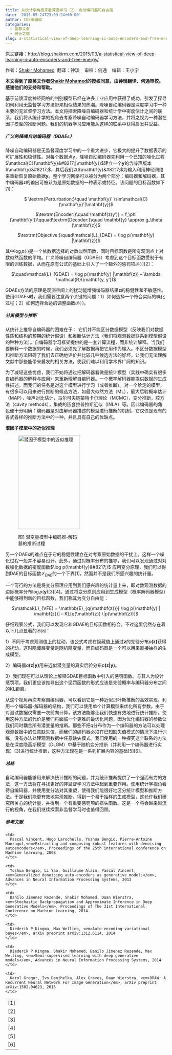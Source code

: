 ```yaml
---
title: 从统计学角度来看深度学习（2）：自动编码器和自由能
date: '2015-05-24T23:09:24+00:00'
author: COS编辑部
categories:
  - 推荐文章
  - 统计之都
slug: a-statistical-view-of-deep-learning-ii-auto-encoders-and-free-energy
---
```


原文链接：<a href="http://blog.shakirm.com/2015/03/a-statistical-view-of-deep-learning-ii-auto-encoders-and-free-energy/" target="_blank">http://blog.shakirm.com/2015/03/a-statistical-view-of-deep-learning-ii-auto-encoders-and-free-energy/</a>

作者：<a href="http://www.shakirm.com/" target="_blank">Shakir Mohamed</a>  翻译：钟琰    审校：何通    编辑：王小宁

**本文得到了原英文作者<a href="http://www.shakirm.com/" target="_blank">Shakir Mohamed</a>的授权同意，由钟琰翻译、何通审校。感谢他们的支持和帮助。**

基于前馈深度神经网络的判别模型已经在许多工业应用中获得了成功，引发了探寻如何利用无监督学习方法带来相似结果的热潮。降噪自动编码器是深度学习中一种主要的无监督学习方法。本文将探索降噪自编码器和统计学中密度估计之间的联系，我们将从统计学的视角去考察降噪自动编码器学习方法，并将之视为一种潜在因子模型的推断问题。我们的机器学习应用能从这样的联系中获得启发并受益。

##### **广义的降噪自动编码器（****GDAEs****）**

降噪自动编码器是无监督深度学习中的一个重大进步，它极大的提升了数据表示的可扩展性和稳健性。对每个数据点y，降噪自动编码器先利用一个已知的噪化过程$\mathcal{C}(\mathbf{y}&#8217;|\mathbf{y})$建立一个$\mathbf{y}$的含噪声版本$\mathbf{y}&#8217;$，其后我们以$\mathbf{y}&#8217;$为输入利用神经网络来重新恢复原始数据$\mathbf{y}$。整个学习网络可以被分为两个部分：编码器和解码器，其中编码器$\mathbf{z}$的输出可被认为是原始数据的一种表示或特征。该问题的目标函数如下[1]：

<p style="text-align: center;">
  $ \textrm{Perturbation:}\quad \mathbf{y}&#8217; \sim\mathcal{C}(\mathbf{y}&#8217;|\mathbf{y})$
</p>

<p style="text-align: center;">
  $\textrm{Encoder:}\quad \mathbf{z(y&#8217;)} = f_\phi (\mathbf{y&#8217;})\qquad\textrm{Decoder:}\quad \mathbf{y} \approx g_\theta (\mathbf{z})$
</p>

<p style="text-align: center;">
  $\textrm{Objective:}\quad\mathcal{L}_{DAE} = \log p(\mathbf{y} |\mathbf{z})$
</p>

<p style="text-align: center;">
  <!--more-->
</p>

其中$\log p(\cdot)$是一个依数据选择的对数似然函数，同时目标函数是所有观测点上对数似然函数的平均。广义降噪自编码器（GDAEs）考虑到这个目标函数受制于有限的训练数据，从而在原有公式的基础上引入了一个额外的惩罚项$\mathcal{R}(\cdot)$[2]：

<p style="text-align: center;">
  $\quad\mathcal{L}_{GDAE} = \log p(\mathbf{y} |\mathbf{z}) &#8211; \lambda \mathcal{R}(\mathbf{y, y&#8217;})$
</p>

GDAEs方法的原理是观测空间上的扰动能增强编码器结果$\mathbf{z}$的稳健性和不敏感性。使用GDAEs时，我们需要注意两个关键的问题：1）如何选择一个符合实际的噪化过程；2）如何选择合适的调整函数$\mathcal{R}(\cdot)$。

##### **分离模型与推断**

从统计上推导自编码器的困难在于： 它们并不能区分数据模型（反映我们对数据性质和结构的预期的统计假设）和推断估计方法（我们将观测数据联系到模型假设的种种方法）。自编码器学习框架提供的是一套计算流程，而非统计解释。当我们要解释一个数据的时候，我们必须先了解数据再把它用作为输入。不区分数据模型和推断方法阻碍了我们去正确地评价并比较几种候选方法的好坏，让我们无法理解文献中那些能带来启发的相关方法，使我们难以利用学术界广阔的知识。

为了减轻这些忧虑，我们不妨将通过把解码器看做是统计模型（实践中确实有很多自编码器的解释与应用）来重新理解自编码器。一个概率解码器能提供数据的生成性描述，而我们的任务是对这个模型进行学习（或者推断）。对一个给定的模型，有很多可以用来进行推断的候选方法，如最大似然方法（ML），最大后验概率估计（MAP），噪声对比估计，马尔可夫链蒙特卡尔理论（MCMC），变分推断，腔方法（cavity methods），集成的嵌套拉普拉斯近似（INLA）等。因此编码器的角色便十分明确：编码器是对由解码器描述的模型进行推断的机制，它仅仅是现有的各式各样的推断方法中的一种，并且具有自己的优缺点。

**潜因子模型中的近似推理**<figure id="attachment_10986" style="width: 193px" class="wp-caption alignright">

[<img class="wp-image-10986 size-full" src="http://cos.name/wp-content/uploads/2015/05/001.png" alt="潜因子模型中的近似推理" width="193" height="293" />](http://cos.name/wp-content/uploads/2015/05/001.png)<figcaption class="wp-caption-text">图1 潜变量模型中编码器-解码器的推断过程</figcaption></figure> 

另一个DAEs的难点在于它的稳健性建立在对考察原始数据的干扰上。这样一个噪化过程一般并不容易设计。此外，通过对概率分布的推导，我们可以发现通过对对数噪化数据的密度函数$\log p(\mathbf{y}&#8217;)$ 应用变分原理，我们可以得到DAE的目标函数$\mathcal{L}_{DAE}$的一个下界[1]，然而并不是我们所感兴趣的统计量。

一个可行的方法是将变分原理应用到我们感兴趣的统计量上来，即对数观测数据的边际概率分布$\log p(\mathbf{y})$\[3\]\[4\]。通过将变分原则应用到生成模型（概率解码器模型）中能够得到新的目标函数，我们称其为变分自由能：

<p style="text-align: center;">
  $\mathcal{L}_{VFE} = \mathbb{E}_{q(\mathbf{z})}[ \log p(\mathbf{y} | \mathbf{z})] &#8211; KL[q(\mathbf{z}) \|p(\mathbf{z})]$
</p>

仔细观察公式，我们可以发现它和GDAE的目标函数相符合。不过这里仍然存在着以下几点显著的不同：

1）不同于考虑观测值上的扰动，该公式考虑在隐藏值上通过$\mathbf{z}$的先验分布$p\mathbf{(z)}$获得的扰动。这时隐藏层变量是随机隐变量，而自编码器是一个可以用来直接抽样的生成模型。

2）编码器$q\mathbf{(z|y)}$用来近似潜变量的真实后验分布$p\mathbf{(z|y)}$。

3）我们现在可以从理论上解释GDAE目标函数中引入的惩罚函数。与其人为设计惩罚项，我们更应该推导出这个惩罚函数的形式应该是先验概率与编码器分布之间的KL距离。

从这个视角再次考察自编码器，可以看到它是一种近似贝叶斯推断的高效实现。利用一个编码器-解码器的结构，我们可以使用单个计算模型来优化所有参数。由于对测试数据仅需要一次前向计算，该方法能够让我们快速有效地进行统计推断。使用这种方法的代价是我们将面临一个更难的最优化问题，因为优化编码器的参数让我们同时耦合所有潜变量的推断。那些不把q分布作为一个编码器的方法可以处理观测数据中的任意缺失值，而我们的编码器必须在已知缺失值模式的情况下进行训练，没有办法处理观测数据中任意缺失模式。我们使用的一种探究这个联系的方法是在深度隐高斯模型（DLGM）中基于随机变分推断（并利用一个编码器进行实现）\[3]进行统计推断，这种方法现在是一系列扩展内容的基础[5\]\[6\]。

##### **总结**

自动编码器能够用来解决统计推断的问题，并为统计推断提供了一个强而有力的方法，这一方法将在寻找更好的非监督学习方法中起到重要作用。使用统计学视角看待自编码器，并使用变分法对其重塑，使得我们能很好地区分统计模型和推断方法。于是我们能更有效地实现推断，得到一个易于抽样的生成模型，这允许我们研究所关心的统计量，并得到一个有重要惩罚项的损失函数。这是一个将会越来越流行的视角，在我们继续探索非监督学习时也值得回顾。

##### 参考文献

<table>
  <tr>
    <td>
      <a id="207_1"></a>[1]
    </td>
    
    <td>
      Pascal Vincent, Hugo Larochelle, Yoshua Bengio, Pierre-Antoine Manzagol,<em>Extracting and composing robust features with denoising autoencoders</em>, Proceedings of the 25th international conference on Machine learning, 2008
    </td>
  </tr>
  
  <tr class="alternate">
    <td>
      <a id="207_2"></a>[2]
    </td>
    
    <td>
      Yoshua Bengio, Li Yao, Guillaume Alain, Pascal Vincent, <em>Generalized denoising auto-encoders as generative models</em>, Advances in Neural Information Processing Systems, 2013
    </td>
  </tr>
  
  <tr>
    <td>
      <a id="207_3"></a>[3]
    </td>
    
    <td>
      Danilo Jimenez Rezende, Shakir Mohamed, Daan Wierstra, <em>Stochastic Backpropagation and Approximate Inference in Deep Generative Models</em>, Proceedings of The 31st International Conference on Machine Learning, 2014
    </td>
  </tr>
  
  <tr class="alternate">
    <td>
      <a id="207_4"></a>[4]
    </td>
    
    <td>
      Diederik P Kingma, Max Welling, <em>Auto-encoding variational bayes</em>, arXiv preprint arXiv:1312.6114, 2014
    </td>
  </tr>
  
  <tr>
    <td>
      <a id="207_5"></a>[5]
    </td>
    
    <td>
      Diederik P Kingma, Shakir Mohamed, Danilo Jimenez Rezende, Max Welling, <em>Semi-supervised learning with deep generative models</em>, Advances in Neural Information Processing Systems, 2014
    </td>
  </tr>
  
  <tr class="alternate">
    <td>
      <a id="207_6"></a>[6]
    </td>
    
    <td>
      Karol Gregor, Ivo Danihelka, Alex Graves, Daan Wierstra, <em>DRAW: A Recurrent Neural Network For Image Generation</em>, arXiv preprint arXiv:1502.04623, 2015
    </td>
  </tr>
</table>

&nbsp;

&nbsp;

&nbsp;

&nbsp;
